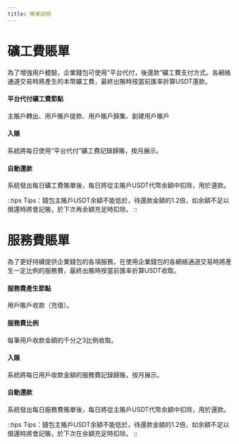 ```yaml
---
title: 賬單說明
---
```


# 礦工費賬單

為了增強用戶體驗，企業錢包可使用“平台代付，後還款”礦工費支付方式。各網絡通道交易時將產生的本幣礦工費，最終出賬時按當前匯率折算USDT還款。

#### 平台代付礦工費節點

主賬戶轉出、用戶賬戶提款、用戶賬戶歸集、創建用戶賬戶

#### 入賬

系統將每日使用“平台代付”礦工費記錄歸賬，按月展示。

#### 自動還款

系統發出每日礦工費賬單後，每日將從主賬戶USDT代幣余額中扣除，用於還款。

::tips
Tips：錢包主賬戶USDT余額不能低於，待還款金額的1.2倍，如余額不足以償還時將會記賬，於下次再余額充足時扣除。
::

# 服務費賬單

為了更好持續提供企業錢包的各項服務，在使用企業錢包的各網絡通道交易時將產生一定比例的服務費，最終出賬時按當前匯率折算USDT收取。

#### 服務費產生節點

用戶賬戶收款（充值）。

#### 服務費比例

每筆用戶收款金額的千分之3比例收取。

#### 入賬

系統將每日用戶收款金額的服務費記錄歸賬，按月展示。

#### 自動還款

系統發出每日服務費賬單後，每日將從主賬戶USDT代幣余額中扣除，用於還款。

::tips
Tips：錢包主賬戶USDT余額不能低於，待還款金額的1.2倍，如余額不足以償還時將會記賬，於下次在余額充足時扣除。
::
